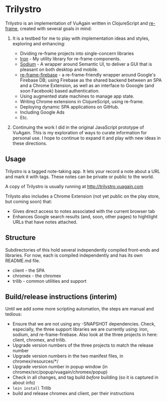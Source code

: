 # Trilystro

Trilystro is an implementation of VuAgain written in ClojureScript and
[re-frame](https://github.com/Day8/re-frame), created with several goals in mind:

1) It is a testbed for me to play with implementation ideas and styles, exploring and
   enhancing:
   * Dividing re-frame projects into single-concern libraries
   * [Iron](https://github.com/deg/iron) - My utility library for re-frame components.
   * [Sodium](https://github.com/deg/sodium) - A wrapper around Semantic UI, to deliver
     a GUI that is pleasant on both desktop and mobile.
   * [re-frame-firebase](https://github.com/deg/re-frame-firebase) - a re-frame-friendly
     wrapper around Google's Firebase DB; using Firebase as the shared backend between
     an SPA and a Chrome Extension, as well as an interface to Gooogle (and soon
     Facebook) based authentication.
   * Using augmented state machines to manage app state.
   * Writing Chrome extensions in ClojureScript, using re-frame.
   * Deploying dynamic SPA applications on GitHub.
   * Including Google Ads
   * Etc.

2) Continuing the work I did in the original JavaScript prototype of VuAgain. This is my
   exploration of ways to curate information for personal use. I hope to continue to
   expand it and play with new ideas in these directions.


## Usage

Trilystro is a tagged note-taking app. It lets your record a note about a URL
and mark it with tags. These notes can be private or public to the world.

A copy of Trilystro is usually running at http://trilystro.vuagain.com

Trilysto also includes a Chrome Extension (not yet public on the play store, but coming soon) that:
* Gives direct access to notes associated with the current browser tab
* Enhances Google search results (and, soon, other pages) to hightlight URLs that have
  notes attached.


## Structure

Subdirectories of this hold several independently compiled front-ends and libraries. For
now, each is compiled independently and has its own README.md file.

* client - the SPA
* chromex - the chromex
* trilib - common utilities and support

## Build/release instructions (interim)

Until we add some more scripting automation, the steps are manual and tedious:

- Ensure that we are not using any -SNAPSHOT dependencies. Check, especially, the three
  support libraries we are currently using: iron, sodium, and re-frame-firebase. Also
  look at the three projects in here: client, chromex, and trilib.
- Upgrade version numbers of the three projects to match the release number
- Upgrade version numbers in the two manifest files, in chromex/resources/*/
- Upgrade version number in popup window (in chromex/src/popup/vuagain/chromex/popup)
- Check in all changes, and tag build _before_ building (so it is captured in about
  info)
- `lein install` Trilib
- build and release chromex and client, per their instructions

